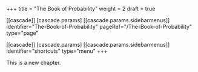 +++
title = "The Book of Probability"
weight = 2
draft = true

[[cascade]]
    [cascade.params]
        [[cascade.params.sidebarmenus]]
            identifier="The-Book-of-Probability"
            pageRef="/The-Book-of-Probability"
            type="page"

[[cascade]]
    [cascade.params]
        [[cascade.params.sidebarmenus]]
            identifier="shortcuts"
            type="menu"
+++

This is a new chapter.
